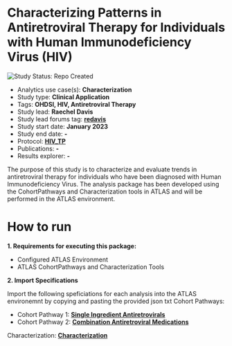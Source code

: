 Characterizing Patterns in Antiretroviral Therapy for Individuals with Human Immunodeficiency Virus (HIV)
=============

<img src="https://img.shields.io/badge/Study%20Status-Repo%20Created-lightgray.svg" alt="Study Status: Repo Created">

- Analytics use case(s): **Characterization**
- Study type: **Clinical Application**
- Tags: **OHDSI, HIV, Antiretroviral Therapy**
- Study lead: **Raechel Davis**
- Study lead forums tag: **[redavis](https://forums.ohdsi.org/u/[redavis])**
- Study start date: **January 2023**
- Study end date: **-**
- Protocol: **[HIV_TP](https://github.com/ohdsi-studies/HIVTreatmentPathways/tree/master/documents)**
- Publications: **-**
- Results explorer: **-**

The purpose of  this study is to characterize and evaluate trends in antiretroviral therapy for individuals who have been diagnosed with Human Immunodeficiency Virus. The analysis package has been developed using the CohortPathways and Characterization tools in ATLAS and will be performed in the ATLAS environment.

How to run
=============
**1. Requirements for executing this package:**
- Configured ATLAS Environment
- ATLAS CohortPathways and Characterization Tools

**2. Import Specifications**

Import the following speficiations for each analysis into the ATLAS environemnt by copying and pasting the provided json txt
Cohort Pathways: 
- Cohort Pathway 1: **[Single Ingredient Antiretrovirals](https://github.com/ohdsi-studies/HIVTreatmentPathways/blob/master/Study%20Specifications/HIV_Pathway_Single_Ingredient.txt)**
- Cohort Pathway 2: **[Combination Antiretroviral Medications](https://github.com/ohdsi-studies/HIVTreatmentPathways/blob/master/Study%20Specifications/HIV_Pathway_Combo.txt)**

Characterization: **[Characterization](https://github.com/ohdsi-studies/HIVTreatmentPathways/blob/master/Study%20Specifications/HIV_Characterization.txt)**
